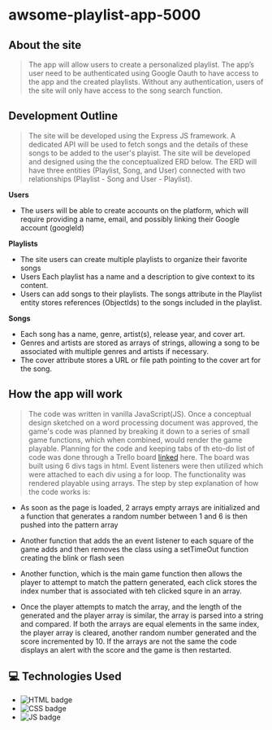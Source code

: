 # awsome-playlist-app-5000

## About the site

> The app will allow users to create a personalized playlist. The app’s user need to be authenticated using Google Oauth to have access to the app and the created playlists. Without any authentication, users of the site will only have access to the song search function.

## Development Outline

> The site will be developed using the Express JS framework. A dedicated API will be used to fetch songs and the details of these songs to be added to the user's playist. The site will be developed and designed using the the conceptualized ERD below. The ERD will have three entities (Playlist, Song, and User) connected with two relationships (Playlist - Song and User - Playlist). 

**Users**
* The users will be able to create accounts on the platform, which will require providing a name, email, and possibly linking their Google account (googleId)

**Playlists**
* The site users can create multiple playlists to organize their favorite songs
* Users Each playlist has a name and a description to give context to its content.
* Users can add songs to their playlists. The songs attribute in the Playlist entity stores references (ObjectIds) to the songs included in the playlist.

**Songs**
* Each song has a name, genre, artist(s), release year, and cover art.
* Genres and artists are stored as arrays of strings, allowing a song to be associated with multiple genres and artists if necessary.
* The cover attribute stores a URL or file path pointing to the cover art for the song.



## How the app will work

> The code was written in vanilla JavaScript(JS). Once a conceptual design sketched on a word processing document was approved, the game's code was planned by breaking it down to a series of small game functions, which when combined, would render the game playable. Planning for the code and keeping tabs of th eto-do list of code was done through a Trello board [linked](https://trello.com/b/d5CAAMGT/memory-game) here.
> The board was built using 6 divs tags in html. Event listeners were then utilized which were attached to each div using a for loop. The functionality was rendered playable using arrays. The step by step explanation of how the code works is:

- As soon as the page is loaded, 2 arrays empty arrays are initialized and a function that generates a random number between 1 and 6 is then pushed into the pattern array

- Another function that adds the an event listener to each square of the game adds and then removes the class using a setTimeOut function creating the blink or flash seen

- Another function, which is the main game function then allows the player to attempt to match the pattern generated, each click stores the index number that is associated with teh clicked squre in an array.

- Once the player attempts to match the array, and the length of the generated and the player array is similar, the array is parsed into a string and compared. If both the arrays are equal elements in the same index, the player array is cleared, another random number generated and the score incremented by 10. If the arrays are not the same the code displays an alert with the score and the game is then restarted.



## :computer: Technologies Used

- ![HTML badge](https://img.shields.io/badge/HTML5-E34F26?style=for-the-badge&logo=html5&logoColor=white)
- ![CSS badge](https://img.shields.io/badge/CSS3-1572B6?style=for-the-badge&logo=css3&logoColor=white)
- ![JS badge](https://img.shields.io/badge/JavaScript-323330?style=for-the-badge&logo=javascript&logoColor=F7DF1E)

